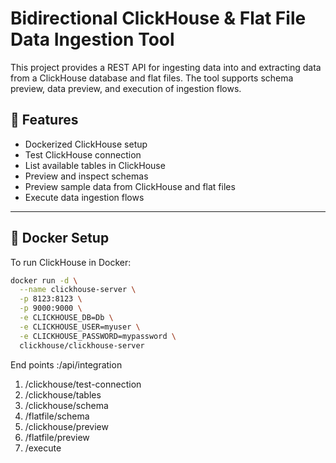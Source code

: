 # Bidirectional ClickHouse & Flat File Data Ingestion Tool

This project provides a REST API for ingesting data into and extracting data from a ClickHouse database and flat files. The tool supports schema preview, data preview, and execution of ingestion flows.

## 🚀 Features

- Dockerized ClickHouse setup
- Test ClickHouse connection
- List available tables in ClickHouse
- Preview and inspect schemas
- Preview sample data from ClickHouse and flat files
- Execute data ingestion flows

---

## 🐳 Docker Setup

To run ClickHouse in Docker:

```bash
docker run -d \
  --name clickhouse-server \
  -p 8123:8123 \
  -p 9000:9000 \
  -e CLICKHOUSE_DB=Db \
  -e CLICKHOUSE_USER=myuser \
  -e CLICKHOUSE_PASSWORD=mypassword \
  clickhouse/clickhouse-server
```


End points :/api/integration
1. /clickhouse/test-connection
2. /clickhouse/tables
3. /clickhouse/schema
4. /flatfile/schema
5. /clickhouse/preview
6. /flatfile/preview
7. /execute



